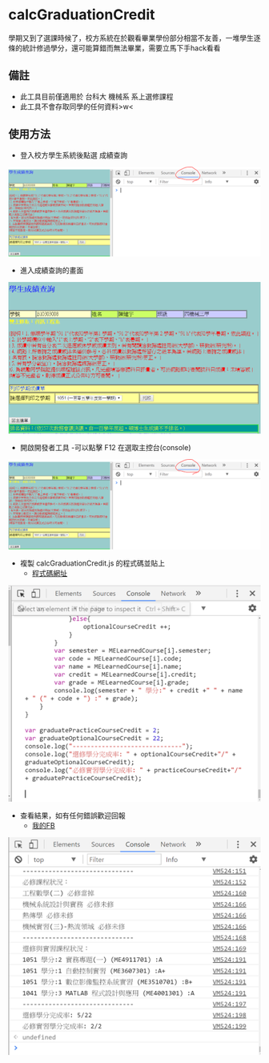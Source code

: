 # calcGraduationCredit
學期又到了選課時候了，校方系統在於觀看畢業學份部分相當不友善，一堆學生逐條的統計修過學分，還可能算錯而無法畢業，需要立馬下手hack看看
## 備註
- 此工具目前僅適用於 台科大 機械系 系上選修課程
- 此工具不會存取同學的任何資料>w<

## 使用方法
- 登入校方學生系統後點選 成績查詢

<img src="https://github.com/Nick0603/calcGraduationCredit/blob/master/images/console.PNG?raw=true" alt="成績查詢">

- 進入成績查詢的畫面

<img src="https://github.com/Nick0603/calcGraduationCredit/blob/master/images/gradeView.PNG?raw=true" alt="成績查詢畫面">

- 開啟開發者工具
  -可以點擊 F12 在選取主控台(console)

<img src="https://github.com/Nick0603/calcGraduationCredit/blob/master/images/console.PNG?raw=true" alt="主控台畫面">

- 複製 calcGraduationCredit.js 的程式碼並貼上
   - [程式碼網址](https://github.com/Nick0603/calcGraduationCredit/blob/master/calcGraduationCredit.js)

<img src="https://github.com/Nick0603/calcGraduationCredit/blob/master/images/pasteCode.PNG?raw=true" alt="貼上程式碼">

- 查看結果，如有任何錯誤歡迎回報
    - [ 我的FB ](https://www.facebook.com/profile.php?id=100008999889644)

<img src="https://github.com/Nick0603/calcGraduationCredit/blob/master/images/result.PNG?raw=true" alt="結果">
